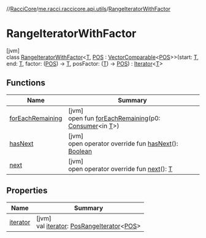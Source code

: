 //[RacciCore](../../../index.md)/[me.racci.raccicore.api.utils](../index.md)/[RangeIteratorWithFactor](index.md)

# RangeIteratorWithFactor

[jvm]\
class [RangeIteratorWithFactor](index.md)&lt;[T](index.md), [POS](index.md) : [VectorComparable](../-vector-comparable/index.md)&lt;[POS](index.md)&gt;&gt;(start: [T](index.md), end: [T](index.md), factor: ([POS](index.md)) -&gt; [T](index.md), posFactor: ([T](index.md)) -&gt; [POS](index.md)) : [Iterator](https://kotlinlang.org/api/latest/jvm/stdlib/kotlin.collections/-iterator/index.html)&lt;[T](index.md)&gt;

## Functions

| Name | Summary |
|---|---|
| [forEachRemaining](../../me.racci.raccicore.api.utils.collections/-observable-mutable-iterator/index.md#-511368593%2FFunctions%2F-1216412040) | [jvm]<br>open fun [forEachRemaining](../../me.racci.raccicore.api.utils.collections/-observable-mutable-iterator/index.md#-511368593%2FFunctions%2F-1216412040)(p0: [Consumer](https://docs.oracle.com/javase/8/docs/api/java/util/function/Consumer.html)&lt;in [T](index.md)&gt;) |
| [hasNext](has-next.md) | [jvm]<br>open operator override fun [hasNext](has-next.md)(): [Boolean](https://kotlinlang.org/api/latest/jvm/stdlib/kotlin/-boolean/index.html) |
| [next](next.md) | [jvm]<br>open operator override fun [next](next.md)(): [T](index.md) |

## Properties

| Name | Summary |
|---|---|
| [iterator](iterator.md) | [jvm]<br>val [iterator](iterator.md): [PosRangeIterator](../-pos-range-iterator/index.md)&lt;[POS](index.md)&gt; |
